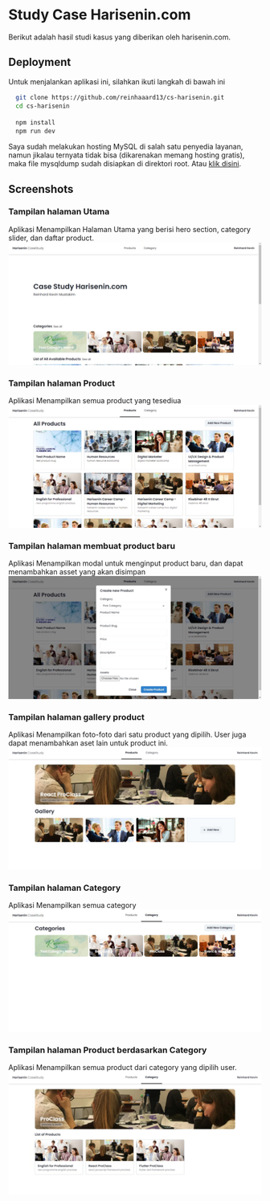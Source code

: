 
# Study Case Harisenin.com

Berikut adalah hasil studi kasus yang diberikan oleh harisenin.com.


## Deployment

Untuk menjalankan aplikasi ini, silahkan ikuti langkah di bawah ini

```bash
  git clone https://github.com/reinhaaard13/cs-harisenin.git
  cd cs-harisenin

  npm install
  npm run dev
```

Saya sudah melakukan hosting MySQL di salah satu penyedia layanan, namun jikalau ternyata tidak bisa (dikarenakan memang hosting gratis), maka file mysqldump sudah disiapkan di direktori root. Atau [klik disini](https://github.com/reinhaaard13/cs-harisenin/blob/main/db_harisenin.sql).


## Screenshots

### Tampilan halaman Utama
Aplikasi Menampilkan Halaman Utama yang berisi hero section, category slider, dan daftar product.
![App Screenshot](https://raw.githubusercontent.com/reinhaaard13/cs-harisenin/main/screenshots/home.jpg)
### Tampilan halaman Product
Aplikasi Menampilkan semua product yang tesediua
![App Screenshot](https://raw.githubusercontent.com/reinhaaard13/cs-harisenin/main/screenshots/product-all.jpg)
### Tampilan halaman membuat product baru
Aplikasi Menampilkan modal untuk menginput product baru, dan dapat menambahkan asset yang akan disimpan
![App Screenshot](https://raw.githubusercontent.com/reinhaaard13/cs-harisenin/main/screenshots/product-create.jpg)
### Tampilan halaman gallery product
Aplikasi Menampilkan foto-foto dari satu product yang dipilih. User juga dapat menambahkan aset lain untuk product ini.
![App Screenshot](https://raw.githubusercontent.com/reinhaaard13/cs-harisenin/main/screenshots/product-gallery.jpg)
### Tampilan halaman Category
Aplikasi Menampilkan semua category
![App Screenshot](https://raw.githubusercontent.com/reinhaaard13/cs-harisenin/main/screenshots/category-all.jpg)
### Tampilan halaman Product berdasarkan Category
Aplikasi Menampilkan semua product dari category yang dipilih user.
![App Screenshot](https://raw.githubusercontent.com/reinhaaard13/cs-harisenin/main/screenshots/product-by-category.jpg)

